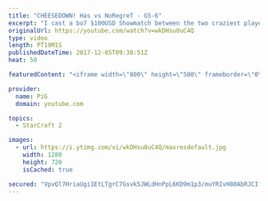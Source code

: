 ```yaml
---
title: "CHEESEDOWN! Has vs NoRegreT - G5-6"
excerpt: "I cast a bo7 $100USD Showmatch between the two craziest players out there, Has and Noregret! Both play wild, aggressive, and all-in styles. They love proxies and 1-base plays and NEVER play standard. This series lived up to the hype as we decide who is the KING OF CHEESE!\r  -- Watch live at https://www.twitch.tv/x5_pig"
originalUrl: https://youtube.com/watch?v=wkDHsu8uC4Q
type: video
length: PT19M1S
publishedDateTime: 2017-12-05T09:38:51Z
heat: 50

featuredContent: "<iframe width=\"800\" height=\"500\" frameborder=\"0\" src=\"https://www.youtube.com/embed/wkDHsu8uC4Q\" allow=\"accelerometer; autoplay; encrypted-media; gyroscope; picture-in-picture\" allowfullscreen></iframe>"

provider:
  name: PiG
  domain: youtube.com

topics:
  - StarCraft 2

images:
  - url: https://i.ytimg.com/vi/wkDHsu8uC4Q/maxresdefault.jpg
    width: 1280
    height: 720
    isCached: true

secured: "VpvQl7HriaUgi1EtLTgrC7Gsvk5JWLdHnPpL6KD9m1p3/muYRIvH80AbRJCIfUGcgBNwrY06liV1RFqQu+Phlv/UR/hsi/abHfIhfVUptFRgCaDOc062kyM/pb8Tm8L9M4cf7wRXtlal5LvCDORXx8dsdTd81UX5x7wFHZmMd/qNwoMqSuujoxbTtTdNdZ80JlsPpo4vKDK+0auW4i0zsm0dVs8g4GahUD7SgNm8UsuK2+Hz52TqZGENZfbr3Ad3DJg+NnA3Vp/zGs1jM7ig87YIpuowKFqs3TxaPOEh08NzfTe+fKyu1Wrrw9iD7qP5ShjwO1Q4kyjZuzMrBZI5LN+llfuEBD36azlnYrgHbNIrMKwQz7c3bSfVjrBTuAggTu8v+semHU1CpFDWOCLoSDHtGF1Cs00traxYdZvvevo=;yqXOzNAQUDTCYLBz8h62vQ=="
---
```


